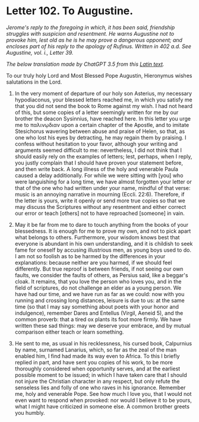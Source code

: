 <h1>Letter 102. To Augustine.</h1>

<p><i>Jerome's reply to the foregoing in which, it has been said, friendship struggles with suspicion and resentment. He warns Augustine not to provoke him, lest old as he is he may prove a dangerous opponent; and encloses part of his reply to the apology of Rufinus. Written in 402 a.d. See Augustine, vol. i., Letter 39.

The below translation made by ChatGPT 3.5 from this <a href='https://catholiclibrary.org/library/view?docId=Fathers-OR/PL.022.html;chunk.id=00000545'>Latin text</a>.</i></p>

To our truly holy Lord and Most Blessed Pope Augustin, Hieronymus wishes salutations in the Lord.

1. In the very moment of departure of our holy son Asterius, my necessary hypodiaconus, your blessed letters reached me, in which you satisfy me that you did not send the book to Rome against my wish. I had not heard of this, but some copies of a letter seemingly written for me by our brother the deacon Sysinnius, have reached here. In this letter you urge me to παλινῳδιαν upon a certain chapter of the Apostle, and to imitate Stesichorus wavering between abuse and praise of Helen, so that, as one who lost his eyes by detracting, he may regain them by praising. I confess without hesitation to your favor, although your writing and arguments seemed difficult to me: nevertheless, I did not think that I should easily rely on the examples of letters; lest, perhaps, when I reply, you justly complain that I should have proven your statement before, and then write back. A long illness of the holy and venerable Paula caused a delay additionally. For while we were sitting with [you] who were languishing for a long time, we have almost forgotten your letter or that of the one who had written under your name, mindful of that verse: music is an annoying narrative in mourning (Eccli. 22:6). Therefore, if the letter is yours, write it openly or send more true copies so that we may discuss the Scriptures without any resentment and either correct our error or teach [others] not to have reproached [someone] in vain.

2. May it be far from me to dare to touch anything from the books of your blessedness. It is enough for me to prove my own, and not to pick apart what belongs to others. Furthermore, your wisdom knows best that everyone is abundant in his own understanding, and it is childish to seek fame for oneself by accusing illustrious men, as young boys used to do. I am not so foolish as to be harmed by the differences in your explanations: because neither are you harmed, if we should feel differently. But true reproof is between friends, if not seeing our own faults, we consider the faults of others, as Persius said, like a beggar's cloak. It remains, that you love the person who loves you, and in the field of scriptures, do not challenge an elder as a young person. We have had our time, and we have run as far as we could: now with you running and crossing long distances, leisure is due to us: at the same time (so that I may say something about poets with your honor and indulgence), remember Dares and Entellus (Virgil, Aeneid 5), and the common proverb: that a tired ox plants its foot more firmly. We have written these sad things: may we deserve your embrace, and by mutual comparison either teach or learn something.

3. He sent to me, as usual in his recklessness, his cursed book, Calpurnius by name, surnamed Lanarius, which, so far as the zeal of the man enabled him, I find had made its way even to Africa. To this I briefly replied in part, and have sent you copies of his work, to be more thoroughly considered when opportunity serves, and at the earliest possible moment to be issued; in which I have taken care that I should not injure the Christian character in any respect, but only refute the senseless lies and folly of one who raves in his ignorance. Remember me, holy and venerable Pope. See how much I love you, that I would not even want to respond when provoked: nor would I believe it to be yours, what I might have criticized in someone else. A common brother greets you humbly.
